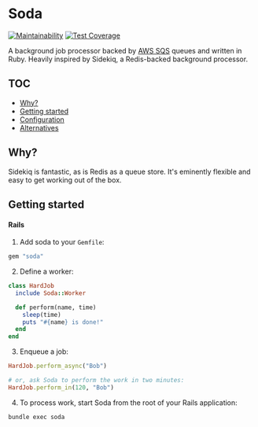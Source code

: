 # Soda

[![Maintainability](https://api.codeclimate.com/v1/badges/d5ddce379e8c392c2a6a/maintainability)](https://codeclimate.com/repos/5e48277c12f0b000f1002c89/maintainability)
[![Test Coverage](https://api.codeclimate.com/v1/badges/d5ddce379e8c392c2a6a/test_coverage)](https://codeclimate.com/repos/5e48277c12f0b000f1002c89/test_coverage)

A background job processor backed by [AWS SQS](https://aws.amazon.com/sqs/) queues and written in Ruby. Heavily inspired by Sidekiq, a Redis-backed background processor.

## TOC

  * [Why?](#why)
  * [Getting started](#getting-started)
  * [Configuration](#configuration)
  * [Alternatives](#alternatives)

## Why?

Sidekiq is fantastic, as is Redis as a queue store. It's eminently flexible and easy to get working out of the box.

## Getting started

#### Rails

1. Add soda to your `Gemfile`:

  ```ruby
  gem "soda"
  ```

2. Define a worker:

  ```ruby
  class HardJob
    include Soda::Worker

    def perform(name, time)
      sleep(time)
      puts "#{name} is done!"
    end
  end
  ```

3. Enqueue a job:

  ```ruby
  HardJob.perform_async("Bob")

  # or, ask Soda to perform the work in two minutes:
  HardJob.perform_in(120, "Bob")
  ```

4. To process work, start Soda from the root of your Rails application:

  ```sh
  bundle exec soda
  ```
